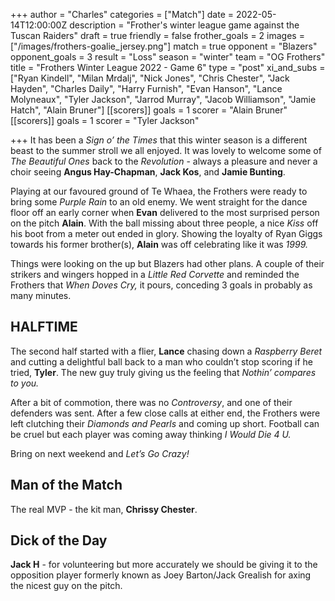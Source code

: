 +++
author = "Charles"
categories = ["Match"]
date = 2022-05-14T12:00:00Z
description = "Frother's winter league game against the Tuscan Raiders"
draft = true
friendly = false
frother_goals = 2
images = ["/images/frothers-goalie_jersey.png"]
match = true
opponent = "Blazers"
opponent_goals = 3
result = "Loss"
season = "winter"
team = "OG Frothers"
title = "Frothers Winter League 2022 - Game 6"
type = "post"
xi_and_subs = ["Ryan Kindell", "Milan Mrdalj", "Nick Jones", "Chris Chester", "Jack Hayden", "Charles Daily", "Harry Furnish", "Evan Hanson", "Lance Molyneaux", "Tyler Jackson", "Jarrod Murray", "Jacob Williamson", "Jamie Hatch", "Alain Bruner"]
[[scorers]]
goals = 1
scorer = "Alain Bruner"
[[scorers]]
goals = 1
scorer = "Tyler Jackson"

+++
It has been a _Sign o’ the Times_ that this winter season is a different beast to the summer stroll we all enjoyed. It was lovely to welcome some of _The Beautiful Ones_ back to the _Revolution_ - always a pleasure and never a choir seeing **Angus Hay-Chapman**, **Jack Kos**, and **Jamie Bunting**.

Playing at our favoured ground of Te Whaea, the Frothers were ready to bring some _Purple Rain_ to an old enemy. We went straight for the dance floor off an early corner when **Evan** delivered to the most surprised person on the pitch **Alain**. With the ball missing about three people, a nice _Kiss_ off his boot from a meter out ended in glory. Showing the loyalty of Ryan Giggs towards his former brother(s), **Alain** was off celebrating like it was _1999._

Things were looking on the up but Blazers had other plans. A couple of their strikers and wingers hopped in a _Little Red Corvette_ and reminded the Frothers that _When Doves Cry,_ it pours, conceding 3 goals in probably as many minutes.

## **HALFTIME**

The second half started with a flier, **Lance** chasing down a _Raspberry Beret_ and cutting a delightful ball back to a man who couldn’t stop scoring if he tried, **Tyler**. The new guy truly giving us the feeling that _Nothin’ compares to you._

After a bit of commotion, there was no _Controversy_, and one of their defenders was sent. After a few close calls at either end, the Frothers were left clutching their _Diamonds and Pearls_ and coming up short. Football can be cruel but each player was coming away thinking _I Would Die 4 U._

Bring on next weekend and _Let’s Go Crazy!_

## **Man of the Match**

The real MVP - the kit man, **Chrissy Chester**.

## **Dick of the Day**

**Jack H** - for volunteering but more accurately we should be giving it to the opposition player formerly known as Joey Barton/Jack Grealish for axing the nicest guy on the pitch.